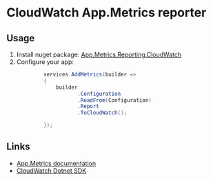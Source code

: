 # CloudWatch App.Metrics reporter

## Usage
1. Install nuget package: [App.Metrics.Reporting.CloudWatch](https://www.nuget.org/packages/App.Metrics.Reporting.CloudWatch/)
2. Configure your app:
```csharp
            services.AddMetrics(builder =>
            {
                builder
                       .Configuration
                       .ReadFrom(Configuration)
                       .Report
                       .ToCloudWatch();

            });
```

## Links
* [App.Metrics documentation](https://www.app-metrics.io/)
* [CloudWatch Dotnet SDK](https://docs.aws.amazon.com/sdk-for-net/v3/developer-guide/cloudwatch.html)
